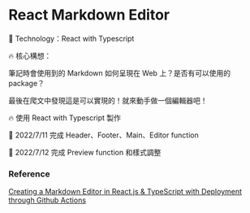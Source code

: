 # React Markdown Editor

:rocket: Technology：React with Typescript

:fire: 核心構想：

筆記時會使用到的 Markdown 如何呈現在 Web 上？是否有可以使用的 package？

最後在爬文中發現這是可以實現的！就來動手做一個編輯器吧！

:fire: 使用 React with Typescript 製作

:pushpin: 2022/7/11 完成 Header、Footer、Main、Editor function

:pushpin: 2022/7/12 完成 Preview function 和樣式調整

### Reference
[Creating a Markdown Editor in React.js & TypeScript with Deployment through Github Actions](https://dev.to/ashwamegh/creating-a-markdown-editor-in-react-js-typescript-with-deployment-through-github-actions-hfn)
